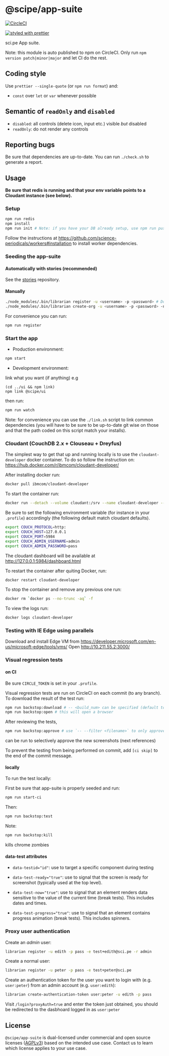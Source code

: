 # @scipe/app-suite

[![CircleCI](https://circleci.com/gh/science-periodicals/app-suite.svg?style=svg&circle-token=1bdc90ecaeff8a4d75eabbf0e1945b789e2310df)](https://circleci.com/gh/science-periodicals/app-suite)

[![styled with prettier](https://img.shields.io/badge/styled_with-prettier-ff69b4.svg)](https://github.com/prettier/prettier)

sci.pe App suite.

Note: this module is auto published to npm on CircleCI. Only run `npm version
patch|minor|major` and let CI do the rest.

## Coding style

Use `prettier --single-quote` (or `npm run format`) and:
- `const` over `let` or `var` whenever possible

## Semantic of `readOnly` and `disabled`

- `disabled`: all controls (delete icon, input etc.) visible _but_ disabled
- `readOnly`: do not render any controls

## Reporting bugs

Be sure that dependencies are up-to-date. You can run `./check.sh` to generate a report.

## Usage

**Be sure that redis is running and that your env variable points to a Cloudant instance (see below).**

### Setup

```sh
npm run redis
npm install
npm run init # Note: if you have your DB already setup, use npm run push-db instead
```

Follow the instructions at https://github.com/science-periodicals/workers#installation to install worker dependencies.

### Seeding the app-suite

#### Automatically with stories (recommended)

See the [stories](https://github.com/science-periodicals/stories) repository.

#### Manually

```sh
./node_modules/.bin/librarian register -u <username> -p <password> # Do that for as many users as required
./node_modules/.bin/librarian create-org -u <username> -p <password> -n "<org name>" # Note the double quote if the org name contains spaces or dashes
```

For convenience you can run:
```sh
npm run register
```

### Start the app

- Production environment:

```sh
npm start
```

- Development environment:

link what you want (if anything) e.g

```
(cd ../ui && npm link)
npm link @scipe/ui
```

then run:

```sh
npm run watch
```

Note: for convenience you can use the `./link.sh` script to link common
dependencies (you will have to be sure to be up-to-date git wise on those and
that the path coded on this script match your installs).



### Cloudant (CouchDB 2.x + Clouseau + Dreyfus)

The simplest way to get that up and running locally is to use the
`cloudant-developer` docker container. To do so follow the instruction on:
https://hub.docker.com/r/ibmcom/cloudant-developer/

After installing docker run:

```sh
docker pull ibmcom/cloudant-developer
```

To start the container run:

```sh
docker run --detach --volume cloudant:/srv --name cloudant-developer --publish 5984:80 --hostname cloudant.dev ibmcom/cloudant-developer
```

Be sure to set the following environment variable (for instance in your
`.profile`) accordingly (the following default match cloudant defaults).

```sh
export COUCH_PROTOCOL=http:
export COUCH_HOST=127.0.0.1
export COUCH_PORT=5984
export COUCH_ADMIN_USERNAME=admin
export COUCH_ADMIN_PASSWORD=pass
```

The cloudant dashboard will be available at http://127.0.0.1:5984/dashboard.html

To restart the container after quiting Docker, run:
```sh
docker restart cloudant-developer
```

To stop the container and remove any previous one run:
```sh
docker rm `docker ps --no-trunc -aq` -f
```

To view the logs run:
```sh
docker logs cloudant-developer
```

### Testing with IE Edge using parallels

Download and install Edge VM from https://developer.microsoft.com/en-us/microsoft-edge/tools/vms/
Open http://10.211.55.2:3000/

### Visual regression tests

#### on CI

Be sure `CIRCLE_TOKEN` is set in your `.profile`.

Visual regression tests are run on CircleCI on each commit (to any branch).
To download the result of the test run:

```sh
npm run backstop:download # -- <build_num> can be specified (default to `latest`)
npm run backstop:open # this will open a browser
```

After reviewing the tests,

```sh
npm run backstop:approve # use `-- --filter <filename>` to only approve specific images
```
can be run to selectively approve the new screenshots (next references)

To prevent the testing from being performed on commit, add `[ci skip]` to the end of the commit message.

#### locally

To run the test locally:

First be sure that app-suite is properly seeded and run:

```sh
npm run start-ci
```

Then:

```sh
npm run backstop:test
```

Note:

```sh
npm run backstop:kill
```

kills chrome zombies

#### data-test attributes

- `data-testid="id"`: use to target a specific component during testing

- `data-test-ready="true"`: use to signal that the screen is ready for
  screenshot (typically used at the top level).

- `data-test-now="true"`: use to signal that an element renders data sensitive
  to the value of the current time (break tests). This includes dates and times.

- `data-test-progress="true"`: use to signal that an element contains progress
  animation (break tests). This includes spinners.


### Proxy user authentication


Create an _admin_ user:

```sh
librarian register -u edith -p pass -e test+edith@sci.pe -r admin
```

Create a normal user:

```sh
librarian register -u peter -p pass -e test+peter@sci.pe
```

Create an authentication token for the user you want to login with (e.g. `user:peter`) from an admin account (e.g. `user:edith`):

```sh
librarian create-authentication-token user:peter -u edith -p pass
```

Visit `/login?proxyAuth=true` and enter the token just obtained, you should be redirected to
the dasbhoard logged in as `user:peter`


## License

`@scipe/app-suite` is dual-licensed under commercial and open source licenses
([AGPLv3](https://www.gnu.org/licenses/agpl-3.0.en.html)) based on the intended
use case. Contact us to learn which license applies to your use case.
